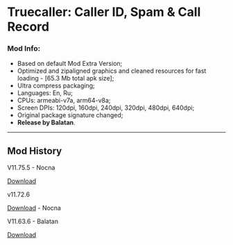 # Truecaller: Caller ID, Spam & Call Record

### Mod Info:

- Based on default Mod Extra Version;
- Optimized and zipaligned graphics and cleaned resources for fast loading - [65.3 Mb total apk size];
- Ultra compress packaging;
- Languages: En, Ru;
- CPUs: armeabi-v7a, arm64-v8a;
- Screen DPIs: 120dpi, 160dpi, 240dpi, 320dpi, 480dpi, 640dpi;
- Original package signature changed;
- **Release by Balatan**.

---

## **Mod History**

V11.75.5 - Nocna

[Download](https://www.mediafire.com/file/ykuohvzmwowkmlf/Truecaller_11.75.5_Arm7_Dark_Gold.apk/file)

v11.72.6

[Download](https://www83.zippyshare.com/v/AQdC2iVr/file.html) - Nocna

V11.63.6 - Balatan

[Download](https://www39.zippyshare.com/v/rIrFUZdb/file.html)